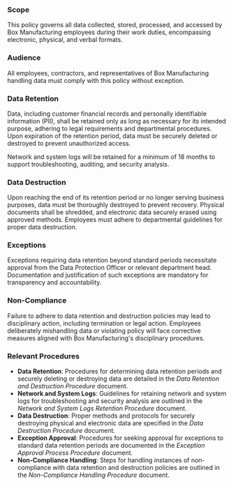 ### Scope
This policy governs all data collected, stored, processed, and accessed by Box Manufacturing employees during their work duties, encompassing electronic, physical, and verbal formats.

### Audience
All employees, contractors, and representatives of Box Manufacturing handling data must comply with this policy without exception.

### Data Retention
Data, including customer financial records and personally identifiable information (PII), shall be retained only as long as necessary for its intended purpose, adhering to legal requirements and departmental procedures. Upon expiration of the retention period, data must be securely deleted or destroyed to prevent unauthorized access.

Network and system logs will be retained for a minimum of 18 months to support troubleshooting, auditing, and security analysis.

### Data Destruction
Upon reaching the end of its retention period or no longer serving business purposes, data must be thoroughly destroyed to prevent recovery. Physical documents shall be shredded, and electronic data securely erased using approved methods. Employees must adhere to departmental guidelines for proper data destruction.

### Exceptions
Exceptions requiring data retention beyond standard periods necessitate approval from the Data Protection Officer or relevant department head. Documentation and justification of such exceptions are mandatory for transparency and accountability.

### Non-Compliance
Failure to adhere to data retention and destruction policies may lead to disciplinary action, including termination or legal action. Employees deliberately mishandling data or violating policy will face corrective measures aligned with Box Manufacturing's disciplinary procedures.

### Relevant Procedures
- **Data Retention**: Procedures for determining data retention periods and securely deleting or destroying data are detailed in the _Data Retention and Destruction Procedure_ document.
- **Network and System Logs**: Guidelines for retaining network and system logs for troubleshooting and security analysis are outlined in the _Network and System Logs Retention Procedure_ document.
- **Data Destruction**: Proper methods and protocols for securely destroying physical and electronic data are specified in the _Data Destruction Procedure_ document.
- **Exception Approval**: Procedures for seeking approval for exceptions to standard data retention periods are documented in the _Exception Approval Process Procedure_ document.
- **Non-Compliance Handling**: Steps for handling instances of non-compliance with data retention and destruction policies are outlined in the _Non-Compliance Handling Procedure_ document.
